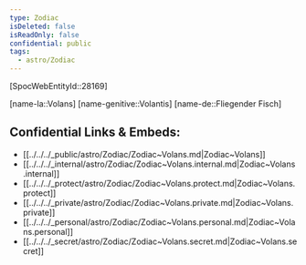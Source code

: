 ```yaml
---
type: Zodiac
isDeleted: false
isReadOnly: false
confidential: public
tags:
  - astro/Zodiac
---
```


[SpocWebEntityId::28169]



[name-la::Volans]
[name-genitive::Volantis]
[name-de::Fliegender Fisch]


## Confidential Links & Embeds: 
- [[../../../_public/astro/Zodiac/Zodiac~Volans.md|Zodiac~Volans]] 
- [[../../../_internal/astro/Zodiac/Zodiac~Volans.internal.md|Zodiac~Volans.internal]] 
- [[../../../_protect/astro/Zodiac/Zodiac~Volans.protect.md|Zodiac~Volans.protect]] 
- [[../../../_private/astro/Zodiac/Zodiac~Volans.private.md|Zodiac~Volans.private]] 
- [[../../../_personal/astro/Zodiac/Zodiac~Volans.personal.md|Zodiac~Volans.personal]] 
- [[../../../_secret/astro/Zodiac/Zodiac~Volans.secret.md|Zodiac~Volans.secret]] 
